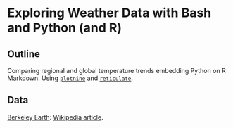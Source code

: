 # Exploring Weather Data with Bash and Python (and R)

## Outline

Comparing regional and global temperature trends embedding Python on R Markdown.  Using [`plotnine`](https://github.com/has2k1/plotnine) and [`reticulate`](https://github.com/rstudio/reticulate).

## Data

[Berkeley Earth](http://berkeleyearth.org/data): [Wikipedia article](https://en.wikipedia.org/wiki/Berkeley_Earth).

